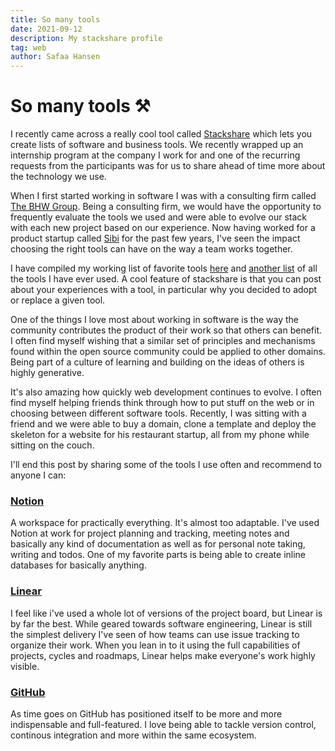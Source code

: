 ```yaml
---
title: So many tools
date: 2021-09-12
description: My stackshare profile
tag: web
author: Safaa Hansen
---
```


# So many tools ⚒

I recently came across a really cool tool called [Stackshare](https://stackshare.io) which lets you create lists of software and business tools. We recently wrapped up an internship program at the company I work for and one of the recurring requests from the participants was for us to share ahead of time more about the technology we use.

When I first started working in software I was with a consulting firm called [The BHW Group](http://thebhwgroup.com). Being a consulting firm, we would have the opportunity to frequently evaluate the tools we used and were able to evolve our stack with each new project based on our experience. Now having worked for a product startup called [Sibi](https://sibipro.com) for the past few years, I've seen the impact choosing the right tools can have on the way a team works together.

I have compiled my working list of favorite tools [here](https://stackshare.io/safaaleigh/hearted) and [another list](https://stackshare.io/safaaleigh/everythingiveeverused) of all the tools I have ever used. A cool feature of stackshare is that you can post about your experiences with a tool, in particular why you decided to adopt or replace a given tool.

One of the things I love most about working in software is the way the community contributes the product of their work so that others can benefit. I often find myself wishing that a similar set of principles and mechanisms found within the open source community could be applied to other domains. Being part of a culture of learning and building on the ideas of others is highly generative.

It's also amazing how quickly web development continues to evolve. I often find myself helping friends think through how to put stuff on the web or in choosing between different software tools. Recently, I was sitting with a friend and we were able to buy a domain, clone a template and deploy the skeleton for a website for his restaurant startup, all from my phone while sitting on the couch.

I'll end this post by sharing some of the tools I use often and recommend to anyone I can:

### [Notion](http://notion.so)

A workspace for practically everything. It's almost too adaptable. I've used Notion at work for project planning and tracking, meeting notes and basically any kind of documentation as well as for personal note taking, writing and todos. One of my favorite parts is being able to create inline databases for basically anything.

### [Linear](https://linear.app)

I feel like i've used a whole lot of versions of the project board, but Linear is by far the best. While geared towards software engineering, Linear is still the simplest delivery I've seen of how teams can use issue tracking to organize their work. When you lean in to it using the full capabilities of projects, cycles and roadmaps, Linear helps make everyone's work highly visible.

### [GitHub](http://github.com/)

As time goes on GitHub has positioned itself to be more and more indispensable and full-featured. I love being able to tackle version control, continous integration and more within the same ecosystem.

